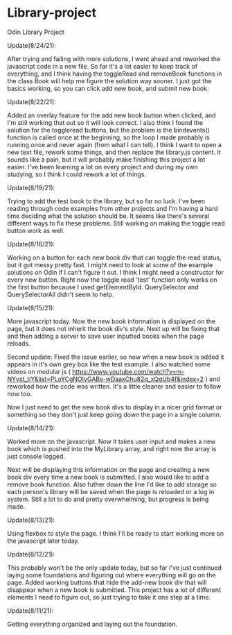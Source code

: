 # Library-project
Odin Library Project

Update(8/24/21):

After trying and failing with more solutions, I went ahead and reworked the javascript code in a new file. So far it's a lot easier to keep track of everything, and I think having the toggleRead and removeBook functions in the class Book will help me figure the solution way sooner. I just got the basics working, so you can click add new book, and submit new book.


Update(8/22/21):

Added an overlay feature for the add new book button when clicked, and I'm still working that out so it will look correct. I also think I found the solution for the toggleread buttons, but the problem is the bindevents() function is called once at the beginning, so the loop I made probably is running once and never again (from what I can tell). I think I want to open a new text file, rework some things, and then replace the library.js content. It sounds like a pain, but it will probably make finishing this project a lot easier. I've been learning a lot on every project and during my own studying, so I think I could rework a lot of things.


Update(8/19/21):

Trying to add the test book to the library, but so far no luck. I've been reading through code examples from other projects and I'm having a hard time deciding what the solution should be. It seems like there's several different ways to fix these problems. Still working on making the toggle read button work as well.


Update(8/16/21):

Working on a button for each new book div that can toggle the read status, but it got messy pretty fast. I might need to look at some of the example solutions on Odin if I can't figure it out. I think I might need a constructor for every new button. Right now the toggle read 'test' function only works on the first button because I used getElementById. QuerySelector and QuerySelectorAll didn't seem to help.


Update(8/15/21):

More javascript today. Now the new book information is displayed on the page, but it does not inherit the book div's style. Next up will be fixing that and then adding a server to save user inputted books when the page reloads.


Second update: Fixed the issue earlier, so now when a new book is added it appears in it's own grey box like the test example. I also watched some videos on modular js ( https://www.youtube.com/watch?v=m-NYyst_tiY&list=PLoYCgNOIyGABs-wDaaxChu82q_xQgUb4f&index=2 ) and reworked how the code was written. It's a little cleaner and easier to follow now too. 

Now I just need to get the new book divs to display in a nicer grid format or something so they don't just keep going down the page in a single column.


Update(8/14/21):

Worked more on the javascript. Now it takes user input and makes a new book which is pushed into the MyLibrary array, and right now the array is just console logged. 

Next will be displaying this information on the page and creating a new book div every time a new book is submitted. I also would like to add a remove book function. Also futher down the line I'd like to add storage so each person's library will be saved when the page is reloaded or a log in system. Still a lot to do and pretty overwhelming, but progress is being made.


Update(8/13/21):

Using flexbox to style the page. I think I'll be ready to start working more on the javascript later today.


Update(8/12/21):

This probably won't be the only update today, but so far I've just continued laying some foundations and figuring out where everything will go on the page. Added working buttons that hide the add-new book div that will disappear when a new book is submitted. This project has a lot of different elements I need to figure out, so just trying to take it one step at a time.


Update(8/11/21):

Getting everything organized and laying out the foundation.
